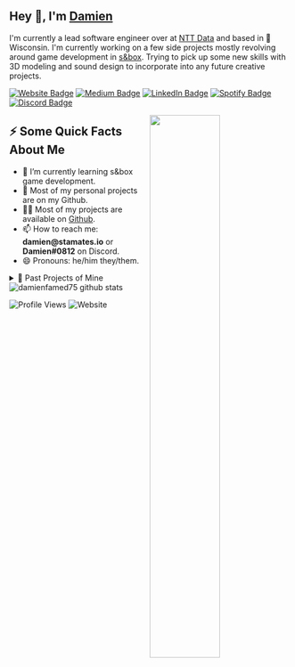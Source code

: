## Hey 👋, I'm [Damien](https://damien.stamates.io/)

I'm currently a lead software engineer over at [NTT Data](https://www.nttdata.com/global/en/) and based in 🐄 Wisconsin. I'm currently working on a few side projects mostly revolving around game development in [s&box](https://sbox.facepunch.com/news). Trying to pick up some new skills with 3D modeling and sound design to incorporate into any future creative projects.

<p><a href="https://damien.stamates.io"><img src="https://img.shields.io/badge/damien.stamates.io-4E69C8?style=flat-square&amp;labelColor=36197f&color=36197f&amp;logo=firefoxbrowser&amp;link=https://damien.stamates.io" alt="Website Badge"></a> <a href="https://medium.com/@damienstamates"><img src="https://img.shields.io/badge/@damienstamates-14c767?style=flat-square&amp;labelColor=0A0A0A&color=0A0A0A&amp;logo=Medium&amp;link=https://medium.com/@damienstamates" alt="Medium Badge"></a> <a href="https://www.linkedin.com/in/damien-stamates-a3068212a/"><img src="https://img.shields.io/badge/@damien-0077B5?style=flat-square&amp;labelColor=0077B5&amp;logo=LinkedIn&amp;link=https://www.linkedin.com/in/damien-stamates-a3068212a/" alt="LinkedIn Badge"></a> <a href="https://open.spotify.com/user/damienfamed75"><img src="https://img.shields.io/badge/@damienfamed75-1ED760?style=flat-square&amp;labelColor=fff&amp;logo=Spotify&amp;link=https://open.spotify.com/user/damienfamed75" alt="Spotify Badge"></a> <a href="https://discordapp.com/users/131291427366764544"><img src="https://img.shields.io/badge/Damien%230812-1ED760?style=flat-square&amp;labelColor=fff&color=404eed&amp;logo=discord&amp;link=https://discordapp.com/users/131291427366764544" alt="Discord Badge"></a></p>

<img align="right" width="50%" src="https://media.tenor.com/RmH_QrVCDtAAAAAC/garth-marenghi-darkplace.gif" />
<h2>⚡️ Some Quick Facts About Me</h2>
<ul>
<li>🌱 I’m currently learning s&box game development.</li>
<li>📝 Most of my personal projects are on my <a hrep="https://github.com/damienfamed75">Github</a>.</li>
<li>👨‍💻 Most of my projects are available on <a href="https://github.com/Spiderpig86">Github</a>.</li>
<li>📫 How to reach me: <strong>damien@stamates.io</strong> or <strong>Damien#0812</strong> on Discord.</li>
<li>😄 Pronouns: he/him they/them</strong>.</li>
</ul>

<details>
    <summary>🚀 Past Projects of Mine</summary>
    <li><a target="_blank" href="https://github.com/northwesternmutual/grammes">Grammes - Gremlin QL Wrapper</a></li><li><a target="_blank" href="https://github.com/damienfamed75/quirk">Quirk - A Dgraph Client for Quick Multi-Upserts</a></li><li><a target="_blank" href="https://github.com/damienfamed75/just_another_night">Just Another Night - s&box Game Jam Entry, Oct. 2022</a></li><li><a target="_blank" href="https://github.com/gohort/extra">Extra - Golang Serde-like JSON parser</a></li>
</details>

<img src="https://github-readme-stats.vercel.app/api?username=damienfamed75&show_icons=true&count_private=true&theme=transparent" alt="damienfamed75 github stats" />

![Profile Views](https://komarev.com/ghpvc/?username=damienfamed75)
![Website](https://img.shields.io/website?down_color=lightgrey&down_message=offline&up_color=blue&up_message=online&url=https%3A%2F%2Fdamien.stamates.io%2F)
